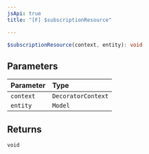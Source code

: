 ```yaml
---
jsApi: true
title: "[F] $subscriptionResource"

---
```

```ts
$subscriptionResource(context, entity): void
```

## Parameters

| Parameter | Type |
| :------ | :------ |
| `context` | `DecoratorContext` |
| `entity` | `Model` |

## Returns

`void`
